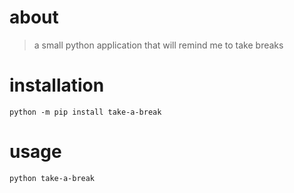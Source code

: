 # about
> a small python application that will remind me to take breaks

# installation
```
python -m pip install take-a-break
```

# usage
```
python take-a-break
```